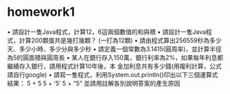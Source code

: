 # homework1
• 請設計一隻Java程式，計算12，6這兩個數值的和與積
• 請設計一隻Java程式，計算200顆蛋共是幾打幾顆？ (一打為12顆)
• 請由程式算出256559秒為多少天、多少小時、多少分與多少秒
• 請定義一個常數為3.1415(圓周率)，並計算半徑為5的圓面積與圓周長
• 某人在銀行存入150萬，銀行利率為2%，如果每年利息都繼續存入銀行，請用程式計算10年後，本
金加利息共有多少錢(用複利計算，公式請自行google)
• 請寫一隻程式，利用System.out.println()印出以下三個運算式結果：
5 + 5
5 + ‘5’
5 + “5”
並請用註解各別說明答案的產生原因